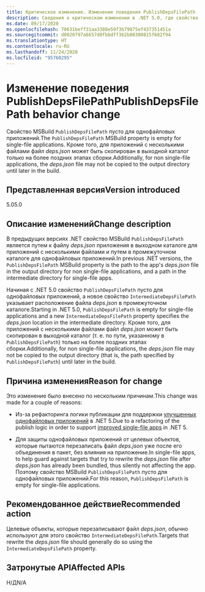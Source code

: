 ```yaml
---
title: Критическое изменение. Изменение поведения PublishDepsFilePath
description: Сведения о критическом изменении в .NET 5.0, где свойство MSBuild PublishDepsFilePath пусто для однофайловых приложений.
ms.date: 09/17/2020
ms.openlocfilehash: 70631beff31aa3388e59f3b79875ef437351451a
ms.sourcegitcommit: d8020797a6657d0fbbdff362b80300815f682f94
ms.translationtype: HT
ms.contentlocale: ru-RU
ms.lasthandoff: 11/24/2020
ms.locfileid: "95760295"
---
```

# <a name="publishdepsfilepath-behavior-change"></a><span data-ttu-id="09920-103">Изменение поведения PublishDepsFilePath</span><span class="sxs-lookup"><span data-stu-id="09920-103">PublishDepsFilePath behavior change</span></span>

<span data-ttu-id="09920-104">Свойство MSBuild `PublishDepsFilePath` пусто для однофайловых приложений.</span><span class="sxs-lookup"><span data-stu-id="09920-104">The `PublishDepsFilePath` MSBuild property is empty for single-file applications.</span></span> <span data-ttu-id="09920-105">Кроме того, для приложений с несколькими файлами файл *deps.json* может быть скопирован в выходной каталог только на более поздних этапах сборки.</span><span class="sxs-lookup"><span data-stu-id="09920-105">Additionally, for non single-file applications, the *deps.json* file may not be copied to the output directory until later in the build.</span></span>

## <a name="version-introduced"></a><span data-ttu-id="09920-106">Представленная версия</span><span class="sxs-lookup"><span data-stu-id="09920-106">Version introduced</span></span>

<span data-ttu-id="09920-107">5.0</span><span class="sxs-lookup"><span data-stu-id="09920-107">5.0</span></span>

## <a name="change-description"></a><span data-ttu-id="09920-108">Описание изменений</span><span class="sxs-lookup"><span data-stu-id="09920-108">Change description</span></span>

<span data-ttu-id="09920-109">В предыдущих версиях .NET свойство MSBuild `PublishDepsFilePath` является путем к файлу *deps.json* приложения в выходном каталоге для приложений с несколькими файлами и путем в промежуточном каталоге для однофайловых приложений.</span><span class="sxs-lookup"><span data-stu-id="09920-109">In previous .NET versions, the `PublishDepsFilePath` MSBuild property is the path to the app's *deps.json* file in the output directory for non single-file applications, and a path in the intermediate directory for single-file apps.</span></span>

<span data-ttu-id="09920-110">Начиная с .NET 5.0 свойство `PublishDepsFilePath` пусто для однофайловых приложений, а новое свойство `IntermediateDepsFilePath` указывает расположение файла *deps.json* в промежуточном каталоге.</span><span class="sxs-lookup"><span data-stu-id="09920-110">Starting in .NET 5.0, `PublishDepsFilePath` is empty for single-file applications and a new `IntermediateDepsFilePath` property specifies the *deps.json* location in the intermediate directory.</span></span> <span data-ttu-id="09920-111">Кроме того, для приложений с несколькими файлами файл *deps.json* может быть скопирован в выходной каталог (т. е. по пути, указанному в `PublishDepsFilePath`) только на более поздних этапах сборки.</span><span class="sxs-lookup"><span data-stu-id="09920-111">Additionally, for non single-file applications, the *deps.json* file may not be copied to the output directory (that is, the path specified by `PublishDepsFilePath`) until later in the build.</span></span>

## <a name="reason-for-change"></a><span data-ttu-id="09920-112">Причина изменения</span><span class="sxs-lookup"><span data-stu-id="09920-112">Reason for change</span></span>

<span data-ttu-id="09920-113">Это изменение было внесено по нескольким причинам.</span><span class="sxs-lookup"><span data-stu-id="09920-113">This change was made for a couple of reasons:</span></span>

- <span data-ttu-id="09920-114">Из-за рефакторинга логики публикации для поддержки [улучшенных однофайловых приложений](https://github.com/dotnet/designs/blob/master/accepted/2020/single-file/design.md) в .NET 5.</span><span class="sxs-lookup"><span data-stu-id="09920-114">Due to a refactoring of the publish logic in order to support [improved single-file apps](https://github.com/dotnet/designs/blob/master/accepted/2020/single-file/design.md) in .NET 5.</span></span>

- <span data-ttu-id="09920-115">Для защиты однофайловых приложений от целевых объектов, которые пытаются перезаписать файл *deps.json* уже после его объединения в пакет, без влияния на приложение.</span><span class="sxs-lookup"><span data-stu-id="09920-115">In single-file apps, to help guard against targets that try to rewrite the *deps.json* file after *deps.json* has already been bundled, thus silently not affecting the app.</span></span> <span data-ttu-id="09920-116">Поэтому свойство MSBuild `PublishDepsFilePath` пусто для однофайловых приложений.</span><span class="sxs-lookup"><span data-stu-id="09920-116">For this reason, `PublishDepsFilePath` is empty for single-file applications.</span></span>

## <a name="recommended-action"></a><span data-ttu-id="09920-117">Рекомендованное действие</span><span class="sxs-lookup"><span data-stu-id="09920-117">Recommended action</span></span>

<span data-ttu-id="09920-118">Целевые объекты, которые перезаписывают файл *deps.json*, обычно используют для этого свойство `IntermediateDepsFilePath`.</span><span class="sxs-lookup"><span data-stu-id="09920-118">Targets that rewrite the *deps.json* file should generally do so using the `IntermediateDepsFilePath` property.</span></span>

## <a name="affected-apis"></a><span data-ttu-id="09920-119">Затронутые API</span><span class="sxs-lookup"><span data-stu-id="09920-119">Affected APIs</span></span>

<span data-ttu-id="09920-120">Н/Д</span><span class="sxs-lookup"><span data-stu-id="09920-120">N/A</span></span>

<!--

### Affected APIs

Not detectable via API analysis.

### Category

MSBuild

-->
